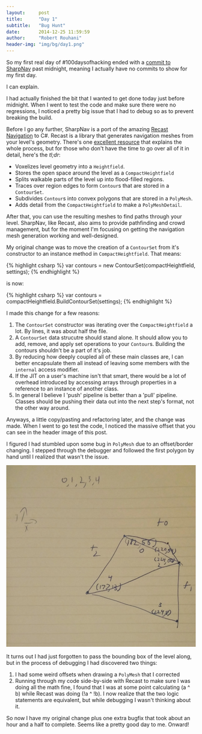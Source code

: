 ```yaml
---
layout:     post
title:      "Day 1"
subtitle:   "Bug Hunt"
date:       2014-12-25 11:59:59
author:     "Robert Rouhani"
header-img: "img/bg/day1.png"
---
```


So my first real day of #100daysofhacking ended with a [commit to SharpNav](https://github.com/Robmaister/SharpNav/commit/e66395e10192411ee2f8696b3f745cd78d409d8c)
past midnight, meaning I actually have no commits to show for my first day.

I can explain.

I had actually finished the bit that I wanted to get done today just before
midnight. When I went to test the code and make sure there were no
regressions, I noticed a pretty big issue that I had to debug so as to prevent
breaking the build.

Before I go any further, SharpNav is a port of the amazing [Recast Navigation](https://github.com/memononen/recastnavigation) to C#. Recast is a library
that generates navigation meshes from your level's geometry. There's one
[excellent resource](http://critterai.org/projects/nmgen_study/overview.html)
that explains the whole process, but for those who don't have the time to go
over all of it in detail, here's the *tl;dr*:

 - Voxelizes level geometry into a `Heightfield`.
 - Stores the open space around the level as a `CompactHeightfield`
 - Splits walkable parts of the level up into flood-filled regions.
 - Traces over region edges to form `Contour`s that are stored in a
 `ContourSet`.
 - Subdivides `Contour`s into convex polygons that are stored in a `PolyMesh`.
 - Adds detail from the `CompactHeightfield` to make a `PolyMeshDetail`.

After that, you can use the resulting meshes to find paths through your level.
SharpNav, like Recast, also aims to provide pathfinding and crowd management,
but for the moment I'm focusing on getting the navigation mesh generation
working and well-designed.
 
My original change was to move the creation of a `ContourSet` from it's
constructor to an instance method in `CompactHeightfield`. That means:

{% highlight csharp %}
var contours = new ContourSet(compactHeightfield, settings);
{% endhighlight %}

is now:

{% highlight csharp %}
var contours = compactHeightfield.BuildContourSet(settings);
{% endhighlight %}

I made this change for a few reasons:

 1. The `ContourSet` constructor was iterating over the `CompactHeightfield` a
 lot. By lines, it was about half the file.
 2. A `ContourSet` data strucutre should stand alone. It should allow you to
 add, remove, and apply set operations to your `Contour`s. Building the
 contours shouldn't be a part of it's job.
 3. By reducing how deeply coupled all of these main classes are, I can better
 encapsulate them all instead of leaving some members with the `internal`
 access modifier.
 4. If the JIT on a user's machine isn't that smart, there would be a lot of
 overhead introduced by accessing arrays through properties in a reference to
 an instance of another class.
 5. In general I believe I 'push' pipeline is better than a 'pull' pipeline.
 Classes should be pushing their data out into the next step's format, not
 the other way around.
 
Anyways, a little copy/pasting and refactoring later, and the change was made.
When I went to go test the code, I noticed the massive offset that you can see
in the header image of this post.

I figured I had stumbled upon some bug in `PolyMesh` due to an offset/border
changing. I stepped through the debugger and followed the first polygon by
hand until I realized that wasn't the issue.

![Debugging](/img/post/day1/debug.jpg)

It turns out I had just forgotten to pass the bounding box of the
level along, but in the process of debugging I had discovered two things:

 1. I had some weird offsets when drawing a `PolyMesh` that I corrected
 2. Running through my code side-by-side with Recast to make sure I was doing
 all the math fine, I found that I was at some point calculating (a ^ b) while
 Recast was doing (!a ^ !b). I now realize that the two logic statements are
 equivalent, but while debugging I wasn't thinking about it.
 
So now I have my original change plus one extra bugfix that took about an hour
and a half to complete. Seems like a pretty good day to me. Onward!
